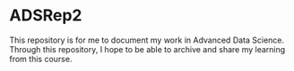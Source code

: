 # ADSRep2
This repository is for me to document my work in Advanced Data Science. Through this repository, I hope to be able to archive and share my learning from this course.
